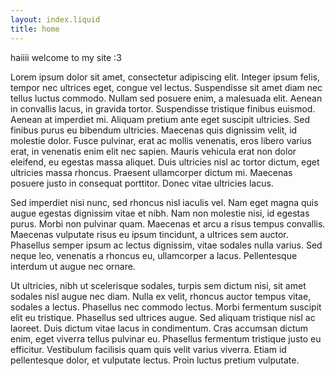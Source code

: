 ```yaml
---
layout: index.liquid
title: home
---
```


haiiii welcome to my site :3

Lorem ipsum dolor sit amet, consectetur adipiscing elit. Integer ipsum felis, tempor nec ultrices eget, congue vel lectus. Suspendisse sit amet diam nec tellus luctus commodo. Nullam sed posuere enim, a malesuada elit. Aenean in convallis lacus, in gravida tortor. Suspendisse tristique finibus euismod. Aenean at imperdiet mi. Aliquam pretium ante eget suscipit ultricies. Sed finibus purus eu bibendum ultricies. Maecenas quis dignissim velit, id molestie dolor. Fusce pulvinar, erat ac mollis venenatis, eros libero varius erat, in venenatis enim elit nec sapien. Mauris vehicula erat non dolor eleifend, eu egestas massa aliquet. Duis ultricies nisl ac tortor dictum, eget ultricies massa rhoncus. Praesent ullamcorper dictum mi. Maecenas posuere justo in consequat porttitor. Donec vitae ultricies lacus.

Sed imperdiet nisi nunc, sed rhoncus nisl iaculis vel. Nam eget magna quis augue egestas dignissim vitae et nibh. Nam non molestie nisi, id egestas purus. Morbi non pulvinar quam. Maecenas et arcu a risus tempus convallis. Maecenas vulputate risus eu ipsum tincidunt, a ultrices sem auctor. Phasellus semper ipsum ac lectus dignissim, vitae sodales nulla varius. Sed neque leo, venenatis a rhoncus eu, ullamcorper a lacus. Pellentesque interdum ut augue nec ornare.

Ut ultricies, nibh ut scelerisque sodales, turpis sem dictum nisi, sit amet sodales nisl augue nec diam. Nulla ex velit, rhoncus auctor tempus vitae, sodales a lectus. Phasellus nec commodo lectus. Morbi fermentum suscipit elit eu tristique. Phasellus sed ultrices augue. Sed aliquam tristique nisl ac laoreet. Duis dictum vitae lacus in condimentum. Cras accumsan dictum enim, eget viverra tellus pulvinar eu. Phasellus fermentum tristique justo eu efficitur. Vestibulum facilisis quam quis velit varius viverra. Etiam id pellentesque dolor, et vulputate lectus. Proin luctus pretium vulputate.

